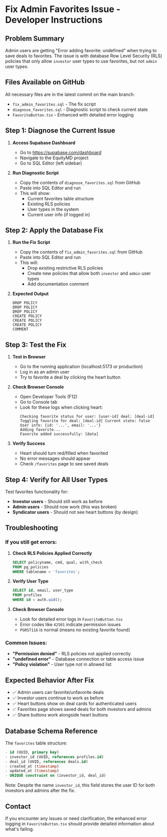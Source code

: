 # Fix Admin Favorites Issue - Developer Instructions

## Problem Summary
Admin users are getting "Error adding favorite: undefined" when trying to save deals to favorites. The issue is with database Row Level Security (RLS) policies that only allow `investor` user types to use favorites, but not `admin` user types.

## Files Available on GitHub
All necessary files are in the latest commit on the main branch:
- `fix_admin_favorites.sql` - The fix script
- `diagnose_favorites.sql` - Diagnostic script to check current state
- `FavoriteButton.tsx` - Enhanced with detailed error logging

## Step 1: Diagnose the Current Issue

1. **Access Supabase Dashboard**
   - Go to https://supabase.com/dashboard
   - Navigate to the EquityMD project
   - Go to SQL Editor (left sidebar)

2. **Run Diagnostic Script**
   - Copy the contents of `diagnose_favorites.sql` from GitHub
   - Paste into SQL Editor and run
   - This will show:
     - Current favorites table structure
     - Existing RLS policies
     - User types in the system
     - Current user info (if logged in)

## Step 2: Apply the Database Fix

1. **Run the Fix Script**
   - Copy the contents of `fix_admin_favorites.sql` from GitHub
   - Paste into SQL Editor and run
   - This will:
     - Drop existing restrictive RLS policies
     - Create new policies that allow both `investor` and `admin` user types
     - Add documentation comment

2. **Expected Output**
   ```
   DROP POLICY
   DROP POLICY  
   DROP POLICY
   CREATE POLICY
   CREATE POLICY
   CREATE POLICY
   COMMENT
   ```

## Step 3: Test the Fix

1. **Test in Browser**
   - Go to the running application (localhost:5173 or production)
   - Log in as an admin user
   - Try to favorite a deal by clicking the heart button

2. **Check Browser Console**
   - Open Developer Tools (F12)
   - Go to Console tab
   - Look for these logs when clicking heart:
     ```
     Checking favorite status for user: [user-id] deal: [deal-id]
     Toggling favorite for deal: [deal-id] Current state: false
     User info: {id: '...', email: '...'}
     Adding favorite...
     Favorite added successfully: [data]
     ```

3. **Verify Success**
   - Heart should turn red/filled when favorited
   - No error messages should appear
   - Check `/favorites` page to see saved deals

## Step 4: Verify for All User Types

Test favorites functionality for:
- **Investor users** - Should still work as before
- **Admin users** - Should now work (this was broken)
- **Syndicator users** - Should not see heart buttons (by design)

## Troubleshooting

### If you still get errors:

1. **Check RLS Policies Applied Correctly**
   ```sql
   SELECT policyname, cmd, qual, with_check 
   FROM pg_policies 
   WHERE tablename = 'favorites';
   ```

2. **Verify User Type**
   ```sql
   SELECT id, email, user_type 
   FROM profiles 
   WHERE id = auth.uid();
   ```

3. **Check Browser Console**
   - Look for detailed error logs in `FavoriteButton.tsx`
   - Error codes like `42501` indicate permission issues
   - `PGRST116` is normal (means no existing favorite found)

### Common Issues:

- **"Permission denied"** - RLS policies not applied correctly
- **"undefined error"** - Database connection or table access issue
- **"Policy violation"** - User type not in allowed list

## Expected Behavior After Fix

- ✅ Admin users can favorite/unfavorite deals
- ✅ Investor users continue to work as before  
- ✅ Heart buttons show on deal cards for authenticated users
- ✅ Favorites page shows saved deals for both investors and admins
- ✅ Share buttons work alongside heart buttons

## Database Schema Reference

The `favorites` table structure:
```sql
- id (UUID, primary key)
- investor_id (UUID, references profiles.id) 
- deal_id (UUID, references deals.id)
- created_at (timestamp)
- updated_at (timestamp)
- UNIQUE constraint on (investor_id, deal_id)
```

Note: Despite the name `investor_id`, this field stores the user ID for both investors and admins after the fix.

## Contact
If you encounter any issues or need clarification, the enhanced error logging in `FavoriteButton.tsx` should provide detailed information about what's failing. 